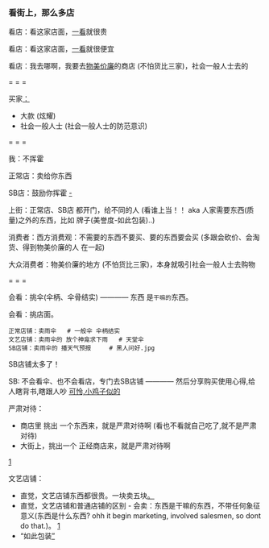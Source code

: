 
### 看街上，那么多店

看店：看这家店面，[一看](http://w/#东西都很贵。一块卖五块)就很贵

看店：看这家店面，[一看](http://w/#东西都很便宜。一块卖一块,还有限时特价)就很便宜

看店：我去哪啊，我要去[物美价廉](http://w/#这就是严肃对待金钱，不挥霍)的商店 (不怕货比三家)，社会一般人士去的

= = =

买家[：](https://github.com/7900ms/000nottheater_deserted_systemlibrary/blob/master/supplementary/tram-物质世界.md)
- 大款 (炫耀)
- 社会一般人士 (社会一般人士的防范意识)

= = =

我：不挥霍

正常店：卖给你东西

SB店：鼓励你挥霍 [-](http://w/#就你们这些人，把我们这好玩意都给糟蹋了!)

上街：正常店、SB店 都开门，给不同的人 (看谁上当！！ aka 人家需要东西(质量)之外的东西，比如 牌子(美誉度-如此包装)..)

消费者：西方消费观：不需要的东西不要买、要的东西要会买 (多跟会砍价、会淘货、得到物美价廉的人 在一起)

大众消费者：物美价廉的地方 (不怕货比三家)，本身就吸引社会一般人士去购物

= = =

会看：挑伞(伞柄、伞骨结实) ———— 东西 是`干嘛的`东西。

会看：挑店面。
```
正常店铺：卖雨伞   # 一般伞 伞柄结实
文艺店铺：卖雨伞的 放个神龛求下雨   # 天堂伞
SB店铺：卖雨伞的 播天气预报     # 黑人问好.jpg
```

SB店铺太多了！

SB: 不会看伞、也不会看店，专门去SB店铺 ———— 然后分享购买使用心得,给人瞎背书,瞎跟人吵 [可怜,小鸡子似的](https://github.com/7900ms/000nottheater_deserted_systemlibrary/blob/master/supplementary/chain-打火机补充.md)

严肃对待：
- 商店里 挑出 一个东西来，就是严肃对待啊 (看也不看就自己吃了,就不是严肃对待)
- 大街上，挑出一个 正经商店来，就是严肃对待啊



[1](https://github.com/7900ms/000nottheater_deserted_systemlibrary/blob/master/supplementary/term-心理-严肃对待.md)

文艺店铺：<br>
- 直觉，文艺店铺东西都很贵。一块卖五块[。](http://w/#一块钱的东西进入文艺店铺卖五块)
- 直觉，文艺店铺和普通店铺的区别 - 会卖：东西是干嘛的东西，不带任何象征意义(东西是什么东西? ohh it begin marketing, involved salesmen, so dont do that.)。 
[1](https://github.com/7900ms/000nottheater_deserted_systemlibrary/blob/master/supplementary/chain-打火机补充.md)
- “如此包装[”](https://www.youtube.com/watch?v=T-A13y6pzTw)


